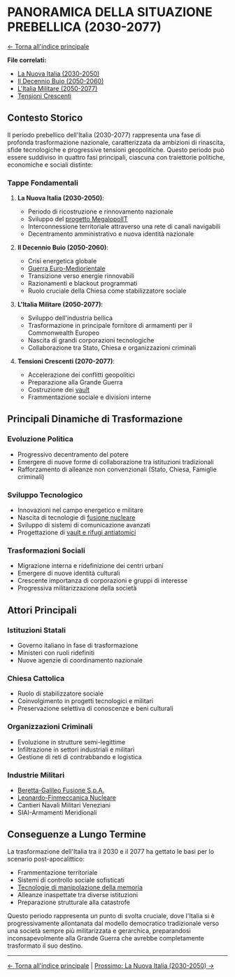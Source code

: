 # PANORAMICA DELLA SITUAZIONE PREBELLICA (2030-2077)

[← Torna all'indice principale](../01-Indice/01.0-indice-principale.md)

**File correlati:**
- [La Nuova Italia (2030-2050)](../02-Storia/02.1-nuova-italia.md)
- [Il Decennio Buio (2050-2060)](../02-Storia/02.2-decennio-buio.md)
- [L'Italia Militare (2050-2077)](../02-Storia/02.3-italia-militare.md)
- [Tensioni Crescenti](../02-Storia/02.4-tensioni-finali.md)

## Contesto Storico

Il periodo prebellico dell'Italia (2030-2077) rappresenta una fase di profonda trasformazione nazionale, caratterizzata da ambizioni di rinascita, sfide tecnologiche e progressive tensioni geopolitiche. Questo periodo può essere suddiviso in quattro fasi principali, ciascuna con traiettorie politiche, economiche e sociali distinte:

### Tappe Fondamentali

1. **La Nuova Italia (2030-2050)**: 
   - Periodo di ricostruzione e rinnovamento nazionale
   - Sviluppo del [progetto MegalopolIT](../02-Storia/02.1-nuova-italia.md#progetto-megalopoIT)
   - Interconnessione territoriale attraverso una rete di canali navigabili
   - Decentramento amministrativo e nuova identità nazionale

2. **Il Decennio Buio (2050-2060)**: 
   - Crisi energetica globale
   - [Guerra Euro-Mediorientale](../02-Storia/02.2-decennio-buio.md#guerra-euro-mediorientale)
   - Transizione verso energie rinnovabili
   - Razionamenti e blackout programmati
   - Ruolo cruciale della Chiesa come stabilizzatore sociale

3. **L'Italia Militare (2050-2077)**: 
   - Sviluppo dell'industria bellica
   - Trasformazione in principale fornitore di armamenti per il Commonwealth Europeo
   - Nascita di grandi corporazioni tecnologiche
   - Collaborazione tra Stato, Chiesa e organizzazioni criminali

4. **Tensioni Crescenti (2070-2077)**:
   - Accelerazione dei conflitti geopolitici
   - Preparazione alla Grande Guerra
   - Costruzione dei [vault](../../09-Vault/09.0-vault-panoramica.md)
   - Frammentazione sociale e divisioni interne

## Principali Dinamiche di Trasformazione

### Evoluzione Politica
- Progressivo decentramento del potere
- Emergere di nuove forme di collaborazione tra istituzioni tradizionali
- Rafforzamento di alleanze non convenzionali (Stato, Chiesa, Famiglie criminali)

### Sviluppo Tecnologico
- Innovazioni nel campo energetico e militare
- Nascita di tecnologie di [fusione nucleare](../02-Storia/02.3-italia-militare.md#tecnologie-di-fusione)
- Sviluppo di sistemi di comunicazione avanzati
- Progettazione di [vault e rifugi antiatomici](../../09-Vault/09.2-tipologie-vault.md)

### Trasformazioni Sociali
- Migrazione interna e ridefinizione dei centri urbani
- Emergere di nuove identità culturali
- Crescente importanza di corporazioni e gruppi di interesse
- Progressiva militarizzazione della società

## Attori Principali

### Istituzioni Statali
- Governo italiano in fase di trasformazione
- Ministeri con ruoli ridefiniti
- Nuove agenzie di coordinamento nazionale

### Chiesa Cattolica
- Ruolo di stabilizzatore sociale
- Coinvolgimento in progetti tecnologici e militari
- Preservazione selettiva di conoscenze e beni culturali

### Organizzazioni Criminali
- Evoluzione in strutture semi-legittime
- Infiltrazione in settori industriali e militari
- Gestione di reti di contrabbando e logistica

### Industrie Militari
- [Beretta-Galileo Fusione S.p.A.](../02-Storia/02.3-italia-militare.md#industria-bellica)
- [Leonardo-Finmeccanica Nucleare](../02-Storia/02.3-italia-militare.md#industria-bellica)
- Cantieri Navali Militari Veneziani
- SIAI-Armamenti Meridionali

## Conseguenze a Lungo Termine

La trasformazione dell'Italia tra il 2030 e il 2077 ha gettato le basi per lo scenario post-apocalittico:

- Frammentazione territoriale
- Sistemi di controllo sociale sofisticati
- [Tecnologie di manipolazione della memoria](../../09-Vault/09.4-controllo-mentale.md)
- Alleanze inaspettate tra diverse istituzioni
- Preparazione strutturale alla catastrofe

Questo periodo rappresenta un punto di svolta cruciale, dove l'Italia si è progressivamente allontanata dal modello democratico tradizionale verso una società sempre più militarizzata e gerarchica, preparandosi inconsapevolmente alla Grande Guerra che avrebbe completamente trasformato il suo destino.

---

[← Torna all'indice principale](../01-Indice/01.0-indice-principale.md) | [Prossimo: La Nuova Italia (2030-2050) →](../02-Storia/02.1-nuova-italia.md)